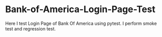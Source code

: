 # Bank-of-America-Login-Page-Test
Here I test Login Page of Bank Of America using pytest. I perform smoke test and regression test.
